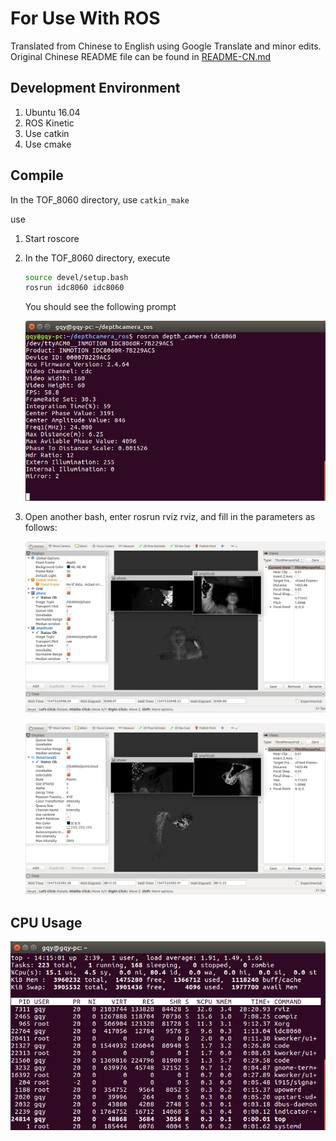 # For Use With ROS
Translated from Chinese to English using Google Translate and minor edits. Original Chinese README file can be found in [README-CN.md](README-CN.md)

## Development Environment

1. Ubuntu 16.04
2. ROS Kinetic
3. Use catkin
4. Use cmake

## Compile

In the TOF_8060 directory, use ```catkin_make```

use

1. Start roscore

2. In the TOF_8060 directory, execute

    ```sh
    source devel/setup.bash
    rosrun idc8060 idc8060
    ```

     You should see the following prompt

     ![idc](../documentation/idc8060%20node.png)

3. Open another bash, enter rosrun rviz rviz, and fill in the parameters as follows:

     ![rviz1](../documentation/rviz1.png)

     ![rviz2](../documentation/rviz2.png)

## CPU Usage
![cpu](../documentation/top.png)
